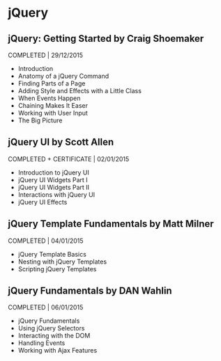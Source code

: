 # jQuery

## jQuery: Getting Started by Craig Shoemaker
COMPLETED | 29/12/2015

- Introduction
- Anatomy of a jQuery Command
- Finding Parts of a Page
- Adding Style and Effects with a Little Class
- When Events Happen
- Chaining Makes It Easer
- Working with User Input
- The Big Picture

## jQuery UI by Scott Allen
COMPLETED + CERTIFICATE | 02/01/2015

- Introduction to jQuery UI
- jQuery UI Widgets Part I
- jQuery UI Widgets Part II
- Interactions with jQuery UI
- jQuery UI Effects

## jQuery Template Fundamentals by Matt Milner
COMPLETED | 04/01/2015

- jQuery Template Basics
- Nesting with jQuery Templates
- Scripting jQuery Templates

## jQuery Fundamentals by DAN Wahlin
COMPLETED | 06/01/2015

- jQuery Fundamentals
- Using jQuery Selectors
- Interacting with the DOM
- Handling Events
- Working with Ajax Features
